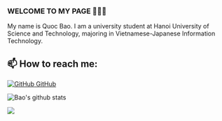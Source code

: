 ### WELCOME TO MY PAGE 👋👋👋
My name is Quoc Bao. I am a university student at Hanoi University of Science and Technology, majoring in Vietnamese-Japanese Information Technology.<br>
## 📫 How to reach me: 

[![GitHub](https://i.stack.imgur.com/tskMh.png) GitHub](https://github.com/kuokubao) 


![Bao's github stats](https://github-readme-stats-git-masterrstaa-rickstaa.vercel.app/api?username=uvipen&show_icons=true&theme=tokyonight&hide=contribs,prs,issues)

<a href="https://github.com/kuokubao/Booking_Care">
  <!-- Change the `github-readme-stats.anuraghazra1.vercel.app` to `github-readme-stats.vercel.app`  -->
  <img align="center" src="https://github-readme-stats.anuraghazra1.vercel.app/api/pin/?username=kuokubao&repo=Booking_Care&theme=radical" />
</a>    

